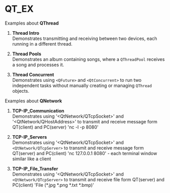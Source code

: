 # QT_EX

Examples about **QThread**

1. **Thread Intro**  
   Demonstrates transmitting and receiving between two devices, each running in a different thread.

2. **Thread Pools**  
   Demonstrates an album containing songs, where a `QThreadPool` receives a song and processes it.

3. **Thread Concurrent**  
   Demonstrates using `<QFuture>` and `<QtConcurrent>` to run two independent tasks without manually creating or managing `QThread` objects.

Examples about **QNetwork**

1. **TCP-IP_Communication**  
   Demonstrates using '<QtNetwork/QTcpSocket>' and '<QtNetwork/QHostAddress>' to transmit and receive message form QT(client) and PC(server)
   'nc -l -p 8080' 

2. **TCP-IP_Servers**  
   Demonstrates using '<QtNetwork/QTcpSocket>' and `<QtNetwork/QTcpServer>` to transmit and receive message form QT(server) and PC(client)
   'nc 127.0.0.1 8080' - each terminal window  similar like a client

3. **TCP-IP_File_Transfer**  
   Demonstrates using '<QtNetwork/QTcpSocket>' and `<QtNetwork/QTcpServer>` to transmit and receive file form QT(server) and PC(client)
   'File (*.jpg *.png *.txt *.bmp)'
